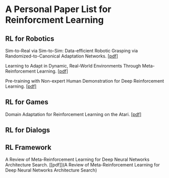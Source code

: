 # A Personal Paper List for Reinforcment Learning

## RL for Robotics
Sim-to-Real via Sim-to-Sim: Data-efficient Robotic Grasping via Randomized-to-Canonical Adaptation Networks. [[pdf]](https://arxiv.org/abs/1812.07252)

Learning to Adapt in Dynamic, Real-World Environments Through Meta-Reinforcement Learning. [[pdf]](https://arxiv.org/pdf/1803.11347.pdf)

Pre-training with Non-expert Human Demonstration for Deep Reinforcement Learning. [[pdf]](https://arxiv.org/pdf/1812.08904.pdf)
	    

## RL for Games
Domain Adaptation for Reinforcement Learning on the Atari. [[pdf]](https://arxiv.org/abs/1812.07452)

## RL for Dialogs

## RL Framework
A Review of Meta-Reinforcement Learning for Deep Neural Networks Architecture Search. [[pdf]](A Review of Meta-Reinforcement Learning for Deep Neural Networks Architecture Search)


